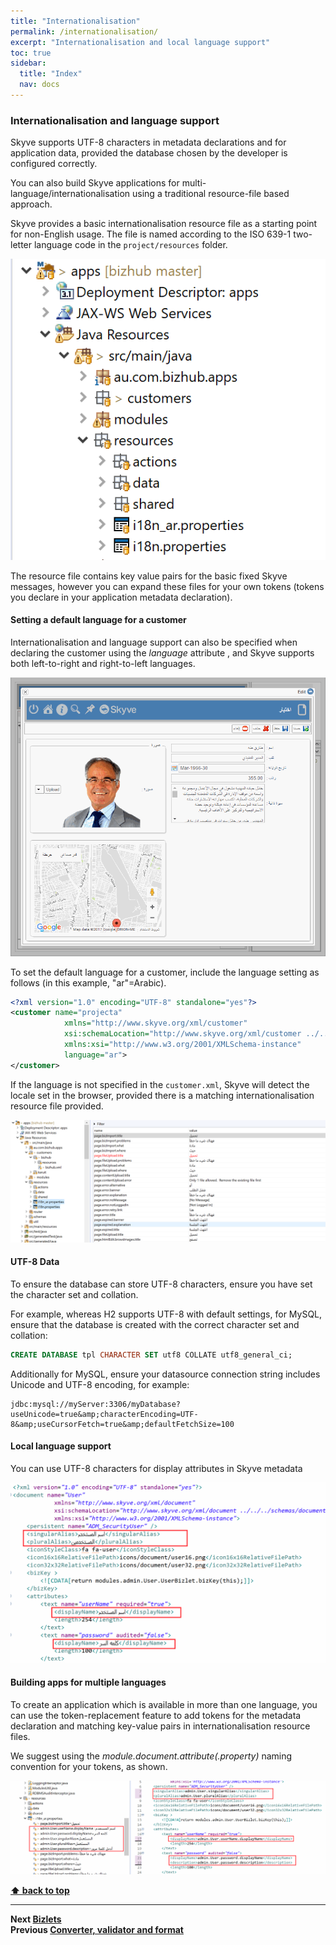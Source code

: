 ```yaml
---
title: "Internationalisation"
permalink: /internationalisation/
excerpt: "Internationalisation and local language support"
toc: true
sidebar:
  title: "Index"
  nav: docs
---
```


### Internationalisation and language support

Skyve supports UTF-8 characters in metadata declarations and for application data, provided the database chosen by the developer is configured correctly.

You can also build Skyve applications for multi-language/internationalisation using a traditional resource-file based approach.

Skyve provides a basic internationalisation resource file as a starting point for non-English usage. The file is named according to the ISO 639-1 two-letter language code in the `project/resources` folder.

![Location of resource files](../assets/images/internationalisation/location-of-language-resource-files.png "Location of resource files")

The resource file contains key value pairs for the basic fixed Skyve messages, however you can expand these files for your own tokens (tokens you declare in your application metadata declaration).

#### Setting a default language for a customer

Internationalisation and language support can also be specified when declaring the customer using the _language_ attribute
, and Skyve supports both left-to-right and right-to-left languages.

![Example Arabic with right-to-left](../assets/images/customers/arabic-detail.png "Example Arabic view with right-to-left")

To set the default language for a customer, include the language setting as follows (in this example, "ar"=Arabic).

```xml
<?xml version="1.0" encoding="UTF-8" standalone="yes"?>
<customer name="projecta"
            xmlns="http://www.skyve.org/xml/customer"
            xsi:schemaLocation="http://www.skyve.org/xml/customer ../../schemas/customer.xsd"
            xmlns:xsi="http://www.w3.org/2001/XMLSchema-instance"
            language="ar">
</customer>
```

If the language is not specified in the `customer.xml`, Skyve will detect the locale set in the browser, provided there is a matching internationalisation resource file provided.

![Language resource files](../assets/images/customers/image38-1.png "Language resource files")

#### UTF-8 Data

To ensure the database can store UTF-8 characters, ensure you have set the character set and collation.

For example, whereas H2 supports UTF-8 with default settings, for MySQL, ensure that the database is created with the correct character set and collation: 
```sql
CREATE DATABASE tpl CHARACTER SET utf8 COLLATE utf8_general_ci;
```

Additionally for MySQL, ensure your datasource connection string includes Unicode and UTF-8 encoding, for example:
``` 
jdbc:mysql://myServer:3306/myDatabase?useUnicode=true&amp;characterEncoding=UTF-8&amp;useCursorFetch=true&amp;defaultFetchSize=100
```

#### Local language support

You can use UTF-8 characters for display attributes in Skyve metadata

![Local language support](../assets/images/internationalisation/local-language.png "Local language support")

#### Building apps for multiple languages

To create an application which is available in more than one language, you can use the token-replacement feature to add tokens for the metadata declaration and matching key-value pairs in internationalisation resource files.

We suggest using the _module.document.attribute(.property)_ naming convention for your tokens, as shown.

![Building apps for multiple languages](../assets/images/internationalisation/configuring_for_internationalisation.png "Building apps for multiple languages")


**[⬆ back to top](#contents)**

---
**Next [Bizlets](./../_pages/bizlets.md)**  
**Previous [Converter, validator and format](./../_pages/converters.md)**